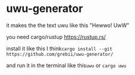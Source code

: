 # uwu-generator
it makes the
the text uwu like
this "Hewwo! UwW"

you need cargo/rustup
https://rustup.rs/

install it like this I think`
cargo install --git https://github.com/grebii/uwu-generator/
`

and run it in the terminal like this`
uwu
`
or `
cargo uwu
`
